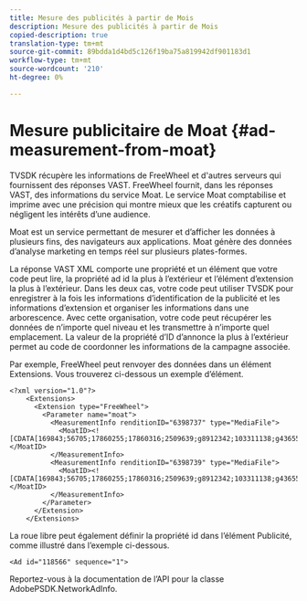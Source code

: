 ```yaml
---
title: Mesure des publicités à partir de Mois
description: Mesure des publicités à partir de Mois
copied-description: true
translation-type: tm+mt
source-git-commit: 89bdda1d4bd5c126f19ba75a819942df901183d1
workflow-type: tm+mt
source-wordcount: '210'
ht-degree: 0%

---
```



# Mesure publicitaire de Moat {#ad-measurement-from-moat}

TVSDK récupère les informations de FreeWheel et d&#39;autres serveurs qui fournissent des réponses VAST. FreeWheel fournit, dans les réponses VAST, des informations du service Moat. Le service Moat comptabilise et imprime avec une précision qui montre mieux que les créatifs capturent ou négligent les intérêts d’une audience.

Moat est un service permettant de mesurer et d’afficher les données à plusieurs fins, des navigateurs aux applications. Moat génère des données d’analyse marketing en temps réel sur plusieurs plates-formes.

La réponse VAST XML comporte une propriété et un élément que votre code peut lire, la propriété ad id la plus à l’extérieur et l’élément d’extension la plus à l’extérieur. Dans les deux cas, votre code peut utiliser TVSDK pour enregistrer à la fois les informations d’identification de la publicité et les informations d’extension et organiser les informations dans une arborescence. Avec cette organisation, votre code peut récupérer les données de n’importe quel niveau et les transmettre à n’importe quel emplacement. La valeur de la propriété d’ID d’annonce la plus à l’extérieur permet au code de coordonner les informations de la campagne associée.

Par exemple, FreeWheel peut renvoyer des données dans un élément Extensions. Vous trouverez ci-dessous un exemple d’élément.

```
<?xml version="1.0"?> 
    <Extensions> 
      <Extension type="FreeWheel"> 
        <Parameter name="moat"> 
          <MeasurementInfo renditionID="6398737" type="MediaFile"> 
            <MoatID><![CDATA[169843;56705;17860255;17860316;2509639;g8912342;103311138;g436558;530633]]></MoatID> 
          </MeasurementInfo> 
          <MeasurementInfo renditionID="6398739" type="MediaFile"> 
            <MoatID><![CDATA[169843;56705;17860255;17860316;2509639;g8912342;103311138;g436558;530633]]></MoatID> 
          </MeasurementInfo> 
        </Parameter> 
      </Extension> 
    </Extensions> 
```

La roue libre peut également définir la propriété id dans l’élément Publicité, comme illustré dans l’exemple ci-dessous.

```
<Ad id="118566" sequence="1">
```

Reportez-vous à la documentation de l’API pour la classe AdobePSDK.NetworkAdInfo.
